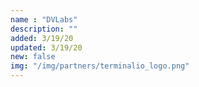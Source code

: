 ```yaml
---
name : "DVLabs"
description: ""
added: 3/19/20
updated: 3/19/20
new: false
img: "/img/partners/terminalio_logo.png"
---
```

